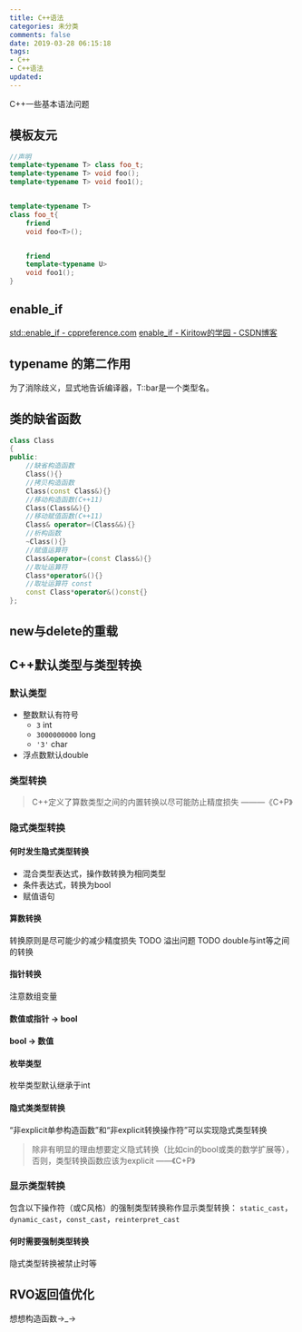 ```yaml
---
title: C++语法
categories: 未分类
comments: false
date: 2019-03-28 06:15:18
tags:
- C++
- C++语法
updated:
---
```

C++一些基本语法问题
<!--more-->
## 模板友元
```cpp
//声明
template<typename T> class foo_t;
template<typename T> void foo();
template<typename T> void foo1();


template<typename T>
class foo_t{
    friend
    void foo<T>();


    friend
    template<typename U>
    void foo1();
}
```
## enable_if
[std::enable_if - cppreference.com](https://zh.cppreference.com/w/cpp/types/enable_if) 
[enable_if - Kiritow的学园 - CSDN博客](https://blog.csdn.net/kiritow/article/details/50932012)
## typename 的第二作用
为了消除歧义，显式地告诉编译器，T::bar是一个类型名。
## 类的缺省函数
```cpp
class Class
{
public:
    //缺省构造函数 
    Class(){}
    //拷贝构造函数
    Class(const Class&){}
    //移动构造函数(C++11)
    Class(Class&&){}
    //移动赋值函数(C++11)
    Class& operator=(Class&&){}
    //析构函数
    ~Class(){}
    //赋值运算符
    Class&operator=(const Class&){}
    //取址运算符 
    Class*operator&(){}
    //取址运算符 const
    const Class*operator&()const{}
}; 
```
## new与delete的重载
## C++默认类型与类型转换
### 默认类型
- 整数默认有符号
  - `3` int
  - `3000000000` long
  - `'3'` char
- 浮点数默认double
### 类型转换
>C++定义了算数类型之间的内置转换以尽可能防止精度损失
———《C+P》
### 隐式类型转换
#### 何时发生隐式类型转换
- 混合类型表达式，操作数转换为相同类型
- 条件表达式，转换为bool
- 赋值语句

#### 算数转换
转换原则是尽可能少的减少精度损失
TODO 溢出问题
TODO double与int等之间的转换
#### 指针转换
注意数组变量
#### 数值或指针 -> bool
#### bool -> 数值
#### 枚举类型
枚举类型默认继承于int
#### 隐式类类型转换
“非explicit单参构造函数”和“非explicit转换操作符”可以实现隐式类型转换
>除非有明显的理由想要定义隐式转换（比如cin的bool或类的数学扩展等），否则，类型转换函数应该为explicit
——《C+P》
### 显示类型转换
包含以下操作符（或C风格）的强制类型转换称作显示类型转换：
`static_cast`，`dynamic_cast`，`const_cast`，`reinterpret_cast`
#### 何时需要强制类型转换
隐式类型转换被禁止时等

## RVO返回值优化
想想构造函数→_→